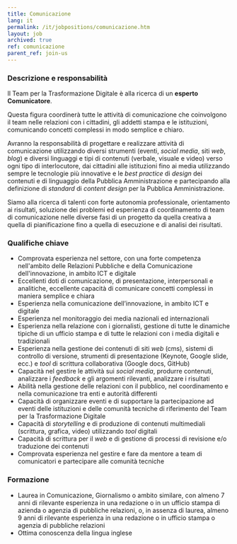 ```yaml
---
title: Comunicazione
lang: it
permalink: /it/jobpositions/comunicazione.htm
layout: job
archived: true
ref: comunicazione
parent_ref: join-us
---
```


### Descrizione e responsabilità
Il Team per la Trasformazione Digitale è alla ricerca di un **esperto Comunicatore**.

Questa figura coordinerà tutte le attività di comunicazione che coinvolgono il team nelle relazioni con i cittadini, gli addetti stampa e le istituzioni, comunicando concetti complessi in modo semplice e chiaro.

Avranno la responsabilità di progettare e realizzare attività di comunicazione utilizzando diversi strumenti (eventi, *social media*, siti *web*, *blog*) e diversi linguaggi e tipi di contenuti (verbale, visuale e video) verso ogni tipo di interlocutore, dai cittadini alle istituzioni fino ai media utilizzando sempre le tecnologie più innovative e le *best practice* di *design* dei contenuti e di linguaggio della Pubblica Amministrazione e partecipando alla definizione di *standard* di *content design* per la Pubblica Amministrazione.
 
Siamo alla ricerca di talenti con forte autonomia professionale, orientamento ai risultati, soluzione dei problemi ed esperienza di coordinamento di team di comunicazione nelle diverse fasi di un progetto da quella creativa a quella di pianificazione fino a quella di esecuzione e di analisi dei risultati.


### Qualifiche chiave
- Comprovata esperienza nel settore, con una forte competenza nell'ambito delle Relazioni Pubbliche e della Comunicazione dell'innovazione, in ambito ICT e digitale
- Eccellenti doti di comunicazione, di presentazione, interpersonali e analitiche, eccellente capacità di comunicare concetti complessi in maniera semplice e chiara
- Esperienza nella comunicazione dell’innovazione, in ambito ICT e digitale
- Esperienza nel monitoraggio dei media nazionali ed internazionali
- Esperienza nella relazione con i giornalisti, gestione di tutte le dinamiche tipiche di un ufficio stampa e di tutte le relazioni con i media digitali e tradizionali
- Esperienza nella gestione dei contenuti di siti *web* (cms), sistemi di controllo di versione, strumenti di presentazione (Keynote, Google slide, ecc.) e *tool* di scrittura collaborativa (Google docs, GitHub)
- Capacità nel gestire le attività sui *social media*, produrre contenuti, analizzare i *feedback* e gli argomenti rilevanti, analizzare i risultati 
- Abilità nella gestione delle relazioni con il pubblico, nel coordinamento e nella comunicazione tra enti e autorità differenti
- Capacità di organizzare eventi e di supportare la partecipazione ad eventi delle istituzioni e delle comunità tecniche di riferimento del Team per la Trasformazione Digitale 
- Capacità di *storytelling* e di produzione di contenuti multimediali (scrittura, grafica, video) utilizzando *tool* digitali
- Capacità di scrittura per il *web* e di gestione di processi di revisione e/o traduzione dei contenuti
- Comprovata esperienza nel gestire e fare da mentore a team di comunicatori e partecipare alle comunità tecniche


### Formazione
- Laurea in Comunicazione, Giornalismo o ambito similare, con almeno 7 anni di rilevante esperienza in una redazione o in un ufficio stampa di azienda o agenzia di pubbliche relazioni, o, in assenza di laurea, almeno 9 anni di rilevante esperienza in una redazione o in ufficio stampa o agenzia di pubbliche relazioni 
- Ottima conoscenza della lingua inglese

